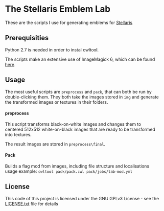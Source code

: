 # The Stellaris Emblem Lab

These are the scripts I use for generating emblems for [Stellaris](http://store.steampowered.com/app/281990).

## Prerequisities

Python 2.7 is needed in order to instal cwltool.

The scripts make an extensive use of ImageMagick 6, which can be found [here](http://imagemagick.org/script/binary-releases.php).

## Usage

The most useful scripts are `preprocess` and `pack`, that can both be run by double-clicking them.
They both take the images stored in `img` and generate the transformed images or textures in their folders.

#### preprocess

This script transforms black-on-white images and changes them to centered 512x512 white-on-black images that are ready to be transformed into textures.

The result images are stored in `preprocess\final`.

#### Pack

Builds a flag mod from images, including file structure and localisations
usage example:
`cwltool pack/pack.cwl pack/jobs/lab-mod.yml`


## License

This code of this project is licensed under the GNU GPLv3 License - see the [LICENSE.txt](LICENSE.txt) file for details
